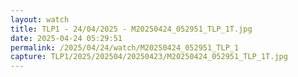 ```yaml
---
layout: watch
title: TLP1 - 24/04/2025 - M20250424_052951_TLP_1T.jpg
date: 2025-04-24 05:29:51
permalink: /2025/04/24/watch/M20250424_052951_TLP_1
capture: TLP1/2025/202504/20250423/M20250424_052951_TLP_1T.jpg
---
```

